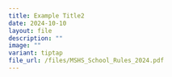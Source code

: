 ```yaml
---
title: Example Title2
date: 2024-10-10
layout: file
description: ""
image: ""
variant: tiptap
file_url: /files/MSHS_School_Rules_2024.pdf
---
```

